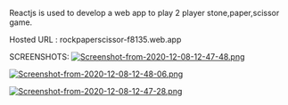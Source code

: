 Reactjs is used to develop a web app to play 2 player
stone,paper,scissor game.

Hosted URL : rockpaperscissor-f8135.web.app

SCREENSHOTS:
[![Screenshot-from-2020-12-08-12-47-48.png](https://i.postimg.cc/t4Tk7t6S/Screenshot-from-2020-12-08-12-47-48.png)](https://postimg.cc/0bTDBScD)

[![Screenshot-from-2020-12-08-12-48-06.png](https://i.postimg.cc/1txrWkj2/Screenshot-from-2020-12-08-12-48-06.png)](https://postimg.cc/2qwWyKm7)

[![Screenshot-from-2020-12-08-12-47-28.png](https://i.postimg.cc/qqwcvzvH/Screenshot-from-2020-12-08-12-47-28.png)](https://postimg.cc/YL4LX2Fd)
